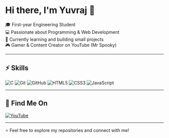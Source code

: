 # Hi there, I'm Yuvraj 👋

🎓 First-year Engineering Student  
💻 Passionate about Programming & Web Development  
🚀 Currently learning and building small projects  
🎮 Gamer & Content Creator on YouTube (Mr Spooky)  

---

## ⚡ Skills
![C](https://img.shields.io/badge/C-00599C?style=for-the-badge&logo=c&logoColor=white)
![Git](https://img.shields.io/badge/Git-F05032?style=for-the-badge&logo=git&logoColor=white)
![GitHub](https://img.shields.io/badge/GitHub-181717?style=for-the-badge&logo=github&logoColor=white)
![HTML5](https://img.shields.io/badge/HTML5-E34F26?style=for-the-badge&logo=html5&logoColor=white)
![CSS3](https://img.shields.io/badge/CSS3-1572B6?style=for-the-badge&logo=css3&logoColor=white)
![JavaScript](https://img.shields.io/badge/JavaScript-F7DF1E?style=for-the-badge&logo=javascript&logoColor=black)

---

## 🎥 Find Me On
[![YouTube](https://img.shields.io/badge/YouTube-Mr%20Spooky-FF0000?style=for-the-badge&logo=youtube&logoColor=white)](https://www.youtube.com/@Mr_spooky_25)

---

⭐️ Feel free to explore my repositories and connect with me!
